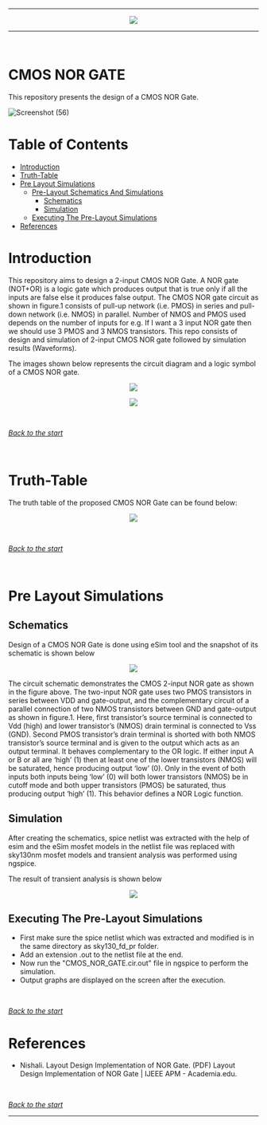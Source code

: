 </br>

---

<p align="center">
<img src="https://user-images.githubusercontent.com/99066843/152633063-1d128b5f-e02b-445b-9285-d7b66294b429.jpg">
</p> 


---


</br>

# CMOS NOR GATE

This repository presents the design of a CMOS NOR Gate.


![Screenshot (56)](https://user-images.githubusercontent.com/99066843/152633794-804909d7-d5be-4d44-85e7-9a551283c473.png)



# Table of Contents 

 * [Introduction](#Introduction)
 * [Truth-Table](#Truth-Table)
 * [Pre Layout Simulations](#Pre-Layout-Simulations)
   * [Pre-Layout Schematics And Simulations](#Pre-layout-schematics-and-simulations)
     * [Schematics](#Schematics)
     * [Simulation](#Simulation)
   * [Executing The Pre-Layout Simulations](#Executing-the-pre-layout-simulations)
 * [References](#References)
   
# Introduction 

This repository aims to design a 2-input CMOS NOR Gate. A NOR gate (NOT+OR) is a logic gate which produces output that is true only if all the inputs are false else it produces false output. The CMOS NOR gate circuit as shown in figure.1 consists of pull-up network (i.e. PMOS) in series and pull-down network (i.e. NMOS) in parallel. Number of NMOS and PMOS used depends on the number of inputs for e.g. If I want a 3 input NOR gate then we should use 3 PMOS and 3 NMOS transistors. This repo consists of design and simulation of 2-input CMOS NOR gate followed by simulation results (Waveforms).


The images shown below represents the circuit diagram and a logic symbol of a CMOS NOR gate.

<p align="center">
<img src="https://user-images.githubusercontent.com/99066843/152633848-0b85bb7c-ab51-4721-87bb-5e0b6086fbcf.png">
</p> 
<p align="center">
<img src="https://user-images.githubusercontent.com/99066843/152634113-20813373-ca72-41a1-9ff2-96fba86acb30.png">
</p> 

</br>

*[Back to the start](#Table-of-Contents)*  

</br>

# Truth-Table

The truth table of the proposed CMOS NOR Gate can be found below: </br>



<p align="center">
<img src="https://user-images.githubusercontent.com/99066843/152634230-b48e8bf2-1b5a-4af9-997d-ec4fa0b8e710.png">
</p> 



</br>

*[Back to the start](#Table-of-Contents)*  


</br>

# Pre Layout Simulations

## Schematics 

Design of a CMOS NOR Gate is done using eSim tool and the snapshot of its schematic is shown below 

<p align="center">
<img src="https://user-images.githubusercontent.com/99066843/152644535-87a188fa-a2c8-43cb-b989-360e22c72ea2.png">
</p>
The circuit schematic demonstrates the CMOS 2-input NOR gate as shown in the figure above. The two-input NOR gate uses two PMOS transistors in series between VDD and gate-output, and the complementary circuit of a parallel connection of two NMOS transistors between GND and gate-output as shown in figure.1. Here, first transistor’s source terminal is connected to Vdd (high) and lower transistor’s (NMOS) drain terminal is connected to Vss (GND). Second PMOS transistor’s drain terminal is shorted with both NMOS transistor’s source terminal and is given to the output which acts as an output terminal. It behaves complementary to the OR logic. If either input A or B or all are ‘high’ (1) then at least one of the lower transistors (NMOS) will be saturated, hence producing output ‘low’ (0). Only in the event of both inputs both inputs being ‘low’ (0) will both lower transistors (NMOS) be in cutoff mode and both upper transistors (PMOS) be saturated, thus producing output ‘high’ (1). This behavior defines a NOR Logic function.

## Simulation

After creating the schematics, spice netlist was extracted with the help of esim and the eSim  mosfet models in the netlist file was replaced with sky130nm mosfet models and transient analysis was performed using ngspice.

The result of transient analysis is shown below

<p align="center">
<img src="https://user-images.githubusercontent.com/99066843/152644831-04cbb7f1-c734-46ba-b08f-fd38d1686ab0.png">
</p>



## Executing The Pre-Layout Simulations
 
  * First make sure the spice netlist which was extracted and modified is in the same directory as sky130_fd_pr folder.
  * Add an extension .out to the netlist file at the end.
  * Now run the "CMOS_NOR_GATE.cir.out" file in ngspice to perform the simulation.
  * Output graphs are displayed on the screen after the execution.
   
 </br>

*[Back to the start](#Table-of-Contents)* 

# References

  * Nishali. Layout Design Implementation of NOR Gate. (PDF) Layout Design Implementation of NOR Gate | IJEEE APM - Academia.edu.
 
 </br>
 
 
*[Back to the start](#Table-of-Contents)* 

 
 
 

---
